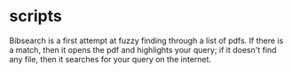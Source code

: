 # scripts
Bibsearch is a first attempt at fuzzy finding through a list of pdfs. If there is a match, then it opens the pdf and highlights your query; if it doesn't find any file, then it searches for your query on the internet.
